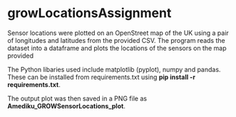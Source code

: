# growLocationsAssignment
Sensor locations were plotted on an OpenStreet map of the UK using a pair of longitudes and latitudes from the provided CSV. The program reads the dataset into a dataframe and plots the locations of the sensors on the map provided

The Python libaries used include matplotlib (pyplot), numpy and pandas. These can be installed from requirements.txt using 
**pip install -r requirements.txt**. 

The output plot was then saved in a PNG file as **Amediku_GROWSensorLocations_plot**. 

